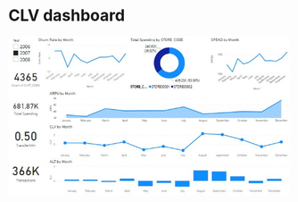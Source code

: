 # CLV dashboard
![Pic1](https://github.com/Tanapat008/6310422085_BADS7105/blob/main/Homework%2005/Capture1.JPG)

